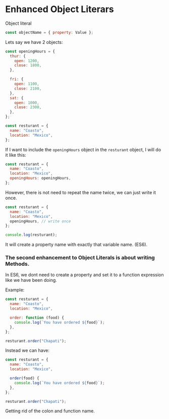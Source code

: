 # Enhanced Object Literars

Object literal

```js
const objectName = { property: Value };
```

Lets say we have 2 objects:

```js
const openingHours = {
  thur: {
    open: 1200,
    close: 1800,
  },

  fri: {
    open: 1100,
    close: 2100,
  },
  sat: {
    open: 1000,
    close: 2300,
  },
};

const resturant = {
  name: "Coasto",
  location: "Mexico",
};
```

If I want to include the `openingHours` object in the `resturant` object, I will do it like this:

```js
const resturant = {
  name: "Coasto",
  location: "Mexico",
  openingHours: openingHours,
};
```

However, there is not need to repeat the name twice, we can just write it once.

```js
const resturant = {
  name: "Coasto",
  location: "Mexico",
  openingHours, // write once
};

console.log(resturant);
```

It will create a property name with exactly that variable name. (ES6).

### The second enhancement to Object Literals is about writing Methods.

In ES6, we dont need to create a property and set it to a function expression like we have been doing.

Example:

```js
const resturant = {
  name: "Coasto",
  location: "Mexico",

  order: function (food) {
    console.log(`You have ordered ${food}`);
  },
};

resturant.order("Chapati");
```

Instead we can have:

```js
const resturant = {
  name: "Coasto",
  location: "Mexico",

  order(food) {
    console.log(`You have ordered ${food}`);
  },
};

resturant.order("Chapati");
```

Getting rid of the colon and function name.
